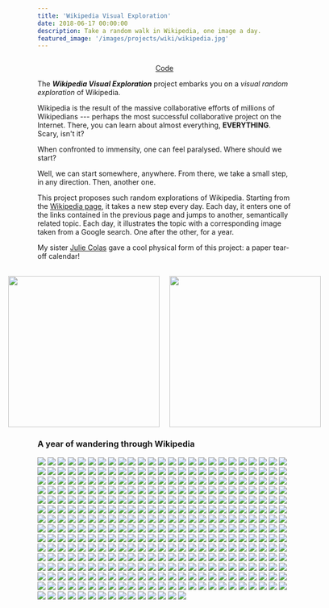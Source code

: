 ```yaml
---
title: 'Wikipedia Visual Exploration'
date: 2018-06-17 00:00:00
description: Take a random walk in Wikipedia, one image a day.
featured_image: '/images/projects/wiki/wikipedia.jpg'
---
```


<img class="image" src="/images/projects/wiki/wikipedia.jpg" alt=""/>
<p class="legend">
<i></i></p>

<center>
<a href="https://github.com/ccolas/wiki-calendar" target="_blank" rel="noopener noreferrer" class="btn">Code</a>
</center>

The _**Wikipedia Visual Exploration**_ project embarks you on a _visual random exploration_ of Wikipedia. 

Wikipedia is the result of the massive collaborative efforts of millions of Wikipedians --- perhaps the most successful collaborative project on the Internet. There, you can learn about almost everything, **EVERYTHING**. Scary, isn't it?

When confronted to immensity, one can feel paralysed. Where should we start?

Well, we can start somewhere, anywhere. From there, we take a small step, in any direction. Then, another one. 

This project proposes such random explorations of Wikipedia. Starting from the <a href="https://en.wikipedia.org/wiki/Wikipedia" target="_blank" rel="noopener noreferrer">Wikipedia page</a>, it takes a new step every day. Each day, it enters one of the links contained in the previous page and jumps to another, semantically related topic. Each day, it illustrates the topic with a corresponding image taken from a Google search. One after the other, for a year.

My sister <a href="https://julieecolas.com/">Julie Colas</a> gave a cool physical form of this project: a paper tear-off calendar!

<br>

<div style="display: flex; justify-content: center; align-items: center; gap: 20px; margin-bottom: 1em;">
  <img class="image" src="/images/projects/wiki/P1060463.JPG" style="height: 300px; width: auto;"/>
  <img class="image" src="/images/projects/wiki/P1060465.JPG" style="height: 300px; width: auto;"/>
</div>

### A year of wandering through Wikipedia

<div class="gallery" data-columns="3">
	<img loading="lazy" src="/images/projects/wiki/calendar/Day_0.jpg">
	<img loading="lazy" src="/images/projects/wiki/calendar/Day_1.jpg">
	<img loading="lazy" src="/images/projects/wiki/calendar/Day_2.jpg">
	<img loading="lazy" src="/images/projects/wiki/calendar/Day_3.jpg">
	<img loading="lazy" src="/images/projects/wiki/calendar/Day_4.jpg">
	<img loading="lazy" src="/images/projects/wiki/calendar/Day_5.jpg">
	<img loading="lazy" src="/images/projects/wiki/calendar/Day_6.jpg">
	<img loading="lazy" src="/images/projects/wiki/calendar/Day_7.jpg">
	<img loading="lazy" src="/images/projects/wiki/calendar/Day_8.jpg">
	<img loading="lazy" src="/images/projects/wiki/calendar/Day_9.jpg">
	<img loading="lazy" src="/images/projects/wiki/calendar/Day_10.jpg">
	<img loading="lazy" src="/images/projects/wiki/calendar/Day_11.jpg">
	<img loading="lazy" src="/images/projects/wiki/calendar/Day_12.jpg">
	<img loading="lazy" src="/images/projects/wiki/calendar/Day_13.jpg">
	<img loading="lazy" src="/images/projects/wiki/calendar/Day_14.jpg">
	<img loading="lazy" src="/images/projects/wiki/calendar/Day_15.jpg">
	<img loading="lazy" src="/images/projects/wiki/calendar/Day_16.jpg">
	<img loading="lazy" src="/images/projects/wiki/calendar/Day_17.jpg">
	<img loading="lazy" src="/images/projects/wiki/calendar/Day_18.jpg">
	<img loading="lazy" src="/images/projects/wiki/calendar/Day_19.jpg">
	<img loading="lazy" src="/images/projects/wiki/calendar/Day_20.jpg">
	<img loading="lazy" src="/images/projects/wiki/calendar/Day_21.jpg">
	<img loading="lazy" src="/images/projects/wiki/calendar/Day_22.jpg">
	<img loading="lazy" src="/images/projects/wiki/calendar/Day_23.jpg">
	<img loading="lazy" src="/images/projects/wiki/calendar/Day_24.jpg">
	<img loading="lazy" src="/images/projects/wiki/calendar/Day_25.jpg">
	<img loading="lazy" src="/images/projects/wiki/calendar/Day_26.jpg">
	<img loading="lazy" src="/images/projects/wiki/calendar/Day_27.jpg">
	<img loading="lazy" src="/images/projects/wiki/calendar/Day_28.jpg">
	<img loading="lazy" src="/images/projects/wiki/calendar/Day_29.jpg">
	<img loading="lazy" src="/images/projects/wiki/calendar/Day_30.jpg">
	<img loading="lazy" src="/images/projects/wiki/calendar/Day_31.jpg">
	<img loading="lazy" src="/images/projects/wiki/calendar/Day_32.jpg">
	<img loading="lazy" src="/images/projects/wiki/calendar/Day_33.jpg">
	<img loading="lazy" src="/images/projects/wiki/calendar/Day_34.jpg">
	<img loading="lazy" src="/images/projects/wiki/calendar/Day_35.jpg">
	<img loading="lazy" src="/images/projects/wiki/calendar/Day_36.jpg">
	<img loading="lazy" src="/images/projects/wiki/calendar/Day_37.jpg">
	<img loading="lazy" src="/images/projects/wiki/calendar/Day_38.jpg">
	<img loading="lazy" src="/images/projects/wiki/calendar/Day_39.jpg">
	<img loading="lazy" src="/images/projects/wiki/calendar/Day_40.jpg">
	<img loading="lazy" src="/images/projects/wiki/calendar/Day_41.jpg">
	<img loading="lazy" src="/images/projects/wiki/calendar/Day_42.jpg">
	<img loading="lazy" src="/images/projects/wiki/calendar/Day_43.jpg">
	<img loading="lazy" src="/images/projects/wiki/calendar/Day_44.jpg">
	<img loading="lazy" src="/images/projects/wiki/calendar/Day_45.jpg">
	<img loading="lazy" src="/images/projects/wiki/calendar/Day_46.jpg">
	<img loading="lazy" src="/images/projects/wiki/calendar/Day_47.jpg">
	<img loading="lazy" src="/images/projects/wiki/calendar/Day_48.jpg">
	<img loading="lazy" src="/images/projects/wiki/calendar/Day_49.jpg">
	<img loading="lazy" src="/images/projects/wiki/calendar/Day_50.jpg">
	<img loading="lazy" src="/images/projects/wiki/calendar/Day_51.jpg">
	<img loading="lazy" src="/images/projects/wiki/calendar/Day_52.jpg">
	<img loading="lazy" src="/images/projects/wiki/calendar/Day_53.jpg">
	<img loading="lazy" src="/images/projects/wiki/calendar/Day_54.jpg">
	<img loading="lazy" src="/images/projects/wiki/calendar/Day_55.jpg">
	<img loading="lazy" src="/images/projects/wiki/calendar/Day_56.jpg">
	<img loading="lazy" src="/images/projects/wiki/calendar/Day_57.jpg">
	<img loading="lazy" src="/images/projects/wiki/calendar/Day_58.jpg">
	<img loading="lazy" src="/images/projects/wiki/calendar/Day_59.jpg">
	<img loading="lazy" src="/images/projects/wiki/calendar/Day_60.jpg">
	<img loading="lazy" src="/images/projects/wiki/calendar/Day_61.jpg">
	<img loading="lazy" src="/images/projects/wiki/calendar/Day_62.jpg">
	<img loading="lazy" src="/images/projects/wiki/calendar/Day_63.jpg">
	<img loading="lazy" src="/images/projects/wiki/calendar/Day_64.jpg">
	<img loading="lazy" src="/images/projects/wiki/calendar/Day_65.jpg">
	<img loading="lazy" src="/images/projects/wiki/calendar/Day_66.jpg">
	<img loading="lazy" src="/images/projects/wiki/calendar/Day_67.jpg">
	<img loading="lazy" src="/images/projects/wiki/calendar/Day_68.jpg">
	<img loading="lazy" src="/images/projects/wiki/calendar/Day_69.jpg">
	<img loading="lazy" src="/images/projects/wiki/calendar/Day_70.jpg">
	<img loading="lazy" src="/images/projects/wiki/calendar/Day_71.jpg">
	<img loading="lazy" src="/images/projects/wiki/calendar/Day_72.jpg">
	<img loading="lazy" src="/images/projects/wiki/calendar/Day_73.jpg">
	<img loading="lazy" src="/images/projects/wiki/calendar/Day_74.jpg">
	<img loading="lazy" src="/images/projects/wiki/calendar/Day_75.jpg">
	<img loading="lazy" src="/images/projects/wiki/calendar/Day_76.jpg">
	<img loading="lazy" src="/images/projects/wiki/calendar/Day_77.jpg">
	<img loading="lazy" src="/images/projects/wiki/calendar/Day_78.jpg">
	<img loading="lazy" src="/images/projects/wiki/calendar/Day_79.jpg">
	<img loading="lazy" src="/images/projects/wiki/calendar/Day_80.jpg">
	<img loading="lazy" src="/images/projects/wiki/calendar/Day_81.jpg">
	<img loading="lazy" src="/images/projects/wiki/calendar/Day_82.jpg">
	<img loading="lazy" src="/images/projects/wiki/calendar/Day_83.jpg">
	<img loading="lazy" src="/images/projects/wiki/calendar/Day_84.jpg">
	<img loading="lazy" src="/images/projects/wiki/calendar/Day_85.jpg">
	<img loading="lazy" src="/images/projects/wiki/calendar/Day_86.jpg">
	<img loading="lazy" src="/images/projects/wiki/calendar/Day_87.jpg">
	<img loading="lazy" src="/images/projects/wiki/calendar/Day_88.jpg">
	<img loading="lazy" src="/images/projects/wiki/calendar/Day_89.jpg">
	<img loading="lazy" src="/images/projects/wiki/calendar/Day_90.jpg">
	<img loading="lazy" src="/images/projects/wiki/calendar/Day_91.jpg">
	<img loading="lazy" src="/images/projects/wiki/calendar/Day_92.jpg">
	<img loading="lazy" src="/images/projects/wiki/calendar/Day_93.jpg">
	<img loading="lazy" src="/images/projects/wiki/calendar/Day_94.jpg">
	<img loading="lazy" src="/images/projects/wiki/calendar/Day_95.jpg">
	<img loading="lazy" src="/images/projects/wiki/calendar/Day_96.jpg">
	<img loading="lazy" src="/images/projects/wiki/calendar/Day_97.jpg">
	<img loading="lazy" src="/images/projects/wiki/calendar/Day_98.jpg">
	<img loading="lazy" src="/images/projects/wiki/calendar/Day_99.jpg">
	<img loading="lazy" src="/images/projects/wiki/calendar/Day_100.jpg">
	<img loading="lazy" src="/images/projects/wiki/calendar/Day_101.jpg">
	<img loading="lazy" src="/images/projects/wiki/calendar/Day_102.jpg">
	<img loading="lazy" src="/images/projects/wiki/calendar/Day_103.jpg">
	<img loading="lazy" src="/images/projects/wiki/calendar/Day_104.jpg">
	<img loading="lazy" src="/images/projects/wiki/calendar/Day_105.jpg">
	<img loading="lazy" src="/images/projects/wiki/calendar/Day_106.jpg">
	<img loading="lazy" src="/images/projects/wiki/calendar/Day_107.jpg">
	<img loading="lazy" src="/images/projects/wiki/calendar/Day_108.jpg">
	<img loading="lazy" src="/images/projects/wiki/calendar/Day_109.jpg">
	<img loading="lazy" src="/images/projects/wiki/calendar/Day_110.jpg">
	<img loading="lazy" src="/images/projects/wiki/calendar/Day_111.jpg">
	<img loading="lazy" src="/images/projects/wiki/calendar/Day_112.jpg">
	<img loading="lazy" src="/images/projects/wiki/calendar/Day_113.jpg">
	<img loading="lazy" src="/images/projects/wiki/calendar/Day_114.jpg">
	<img loading="lazy" src="/images/projects/wiki/calendar/Day_115.jpg">
	<img loading="lazy" src="/images/projects/wiki/calendar/Day_116.jpg">
	<img loading="lazy" src="/images/projects/wiki/calendar/Day_117.jpg">
	<img loading="lazy" src="/images/projects/wiki/calendar/Day_118.jpg">
	<img loading="lazy" src="/images/projects/wiki/calendar/Day_119.jpg">
	<img loading="lazy" src="/images/projects/wiki/calendar/Day_120.jpg">
	<img loading="lazy" src="/images/projects/wiki/calendar/Day_121.jpg">
	<img loading="lazy" src="/images/projects/wiki/calendar/Day_122.jpg">
	<img loading="lazy" src="/images/projects/wiki/calendar/Day_123.jpg">
	<img loading="lazy" src="/images/projects/wiki/calendar/Day_124.jpg">
	<img loading="lazy" src="/images/projects/wiki/calendar/Day_125.jpg">
	<img loading="lazy" src="/images/projects/wiki/calendar/Day_126.jpg">
	<img loading="lazy" src="/images/projects/wiki/calendar/Day_127.jpg">
	<img loading="lazy" src="/images/projects/wiki/calendar/Day_128.jpg">
	<img loading="lazy" src="/images/projects/wiki/calendar/Day_129.jpg">
	<img loading="lazy" src="/images/projects/wiki/calendar/Day_130.jpg">
	<img loading="lazy" src="/images/projects/wiki/calendar/Day_131.jpg">
	<img loading="lazy" src="/images/projects/wiki/calendar/Day_132.jpg">
	<img loading="lazy" src="/images/projects/wiki/calendar/Day_133.jpg">
	<img loading="lazy" src="/images/projects/wiki/calendar/Day_134.jpg">
	<img loading="lazy" src="/images/projects/wiki/calendar/Day_135.jpg">
	<img loading="lazy" src="/images/projects/wiki/calendar/Day_136.jpg">
	<img loading="lazy" src="/images/projects/wiki/calendar/Day_137.jpg">
	<img loading="lazy" src="/images/projects/wiki/calendar/Day_138.jpg">
	<img loading="lazy" src="/images/projects/wiki/calendar/Day_139.jpg">
	<img loading="lazy" src="/images/projects/wiki/calendar/Day_140.jpg">
	<img loading="lazy" src="/images/projects/wiki/calendar/Day_141.jpg">
	<img loading="lazy" src="/images/projects/wiki/calendar/Day_142.jpg">
	<img loading="lazy" src="/images/projects/wiki/calendar/Day_143.jpg">
	<img loading="lazy" src="/images/projects/wiki/calendar/Day_144.jpg">
	<img loading="lazy" src="/images/projects/wiki/calendar/Day_145.jpg">
	<img loading="lazy" src="/images/projects/wiki/calendar/Day_146.jpg">
	<img loading="lazy" src="/images/projects/wiki/calendar/Day_147.jpg">
	<img loading="lazy" src="/images/projects/wiki/calendar/Day_148.jpg">
	<img loading="lazy" src="/images/projects/wiki/calendar/Day_149.jpg">
	<img loading="lazy" src="/images/projects/wiki/calendar/Day_150.jpg">
	<img loading="lazy" src="/images/projects/wiki/calendar/Day_151.jpg">
	<img loading="lazy" src="/images/projects/wiki/calendar/Day_152.jpg">
	<img loading="lazy" src="/images/projects/wiki/calendar/Day_153.jpg">
	<img loading="lazy" src="/images/projects/wiki/calendar/Day_154.jpg">
	<img loading="lazy" src="/images/projects/wiki/calendar/Day_155.jpg">
	<img loading="lazy" src="/images/projects/wiki/calendar/Day_156.jpg">
	<img loading="lazy" src="/images/projects/wiki/calendar/Day_157.jpg">
	<img loading="lazy" src="/images/projects/wiki/calendar/Day_158.jpg">
	<img loading="lazy" src="/images/projects/wiki/calendar/Day_159.jpg">
	<img loading="lazy" src="/images/projects/wiki/calendar/Day_160.jpg">
	<img loading="lazy" src="/images/projects/wiki/calendar/Day_161.jpg">
	<img loading="lazy" src="/images/projects/wiki/calendar/Day_162.jpg">
	<img loading="lazy" src="/images/projects/wiki/calendar/Day_163.jpg">
	<img loading="lazy" src="/images/projects/wiki/calendar/Day_164.jpg">
	<img loading="lazy" src="/images/projects/wiki/calendar/Day_165.jpg">
	<img loading="lazy" src="/images/projects/wiki/calendar/Day_166.jpg">
	<img loading="lazy" src="/images/projects/wiki/calendar/Day_167.jpg">
	<img loading="lazy" src="/images/projects/wiki/calendar/Day_168.jpg">
	<img loading="lazy" src="/images/projects/wiki/calendar/Day_169.jpg">
	<img loading="lazy" src="/images/projects/wiki/calendar/Day_170.jpg">
	<img loading="lazy" src="/images/projects/wiki/calendar/Day_171.jpg">
	<img loading="lazy" src="/images/projects/wiki/calendar/Day_172.jpg">
	<img loading="lazy" src="/images/projects/wiki/calendar/Day_173.jpg">
	<img loading="lazy" src="/images/projects/wiki/calendar/Day_174.jpg">
	<img loading="lazy" src="/images/projects/wiki/calendar/Day_175.jpg">
	<img loading="lazy" src="/images/projects/wiki/calendar/Day_176.jpg">
	<img loading="lazy" src="/images/projects/wiki/calendar/Day_177.jpg">
	<img loading="lazy" src="/images/projects/wiki/calendar/Day_178.jpg">
	<img loading="lazy" src="/images/projects/wiki/calendar/Day_179.jpg">
	<img loading="lazy" src="/images/projects/wiki/calendar/Day_180.jpg">
	<img loading="lazy" src="/images/projects/wiki/calendar/Day_181.jpg">
	<img loading="lazy" src="/images/projects/wiki/calendar/Day_182.jpg">
	<img loading="lazy" src="/images/projects/wiki/calendar/Day_183.jpg">
	<img loading="lazy" src="/images/projects/wiki/calendar/Day_184.jpg">
	<img loading="lazy" src="/images/projects/wiki/calendar/Day_185.jpg">
	<img loading="lazy" src="/images/projects/wiki/calendar/Day_186.jpg">
	<img loading="lazy" src="/images/projects/wiki/calendar/Day_187.jpg">
	<img loading="lazy" src="/images/projects/wiki/calendar/Day_188.jpg">
	<img loading="lazy" src="/images/projects/wiki/calendar/Day_189.jpg">
	<img loading="lazy" src="/images/projects/wiki/calendar/Day_190.jpg">
	<img loading="lazy" src="/images/projects/wiki/calendar/Day_191.jpg">
	<img loading="lazy" src="/images/projects/wiki/calendar/Day_192.jpg">
	<img loading="lazy" src="/images/projects/wiki/calendar/Day_193.jpg">
	<img loading="lazy" src="/images/projects/wiki/calendar/Day_194.jpg">
	<img loading="lazy" src="/images/projects/wiki/calendar/Day_195.jpg">
	<img loading="lazy" src="/images/projects/wiki/calendar/Day_196.jpg">
	<img loading="lazy" src="/images/projects/wiki/calendar/Day_197.jpg">
	<img loading="lazy" src="/images/projects/wiki/calendar/Day_198.jpg">
	<img loading="lazy" src="/images/projects/wiki/calendar/Day_199.jpg">
	<img loading="lazy" src="/images/projects/wiki/calendar/Day_200.jpg">
	<img loading="lazy" src="/images/projects/wiki/calendar/Day_201.jpg">
	<img loading="lazy" src="/images/projects/wiki/calendar/Day_202.jpg">
	<img loading="lazy" src="/images/projects/wiki/calendar/Day_203.jpg">
	<img loading="lazy" src="/images/projects/wiki/calendar/Day_204.jpg">
	<img loading="lazy" src="/images/projects/wiki/calendar/Day_205.jpg">
	<img loading="lazy" src="/images/projects/wiki/calendar/Day_206.jpg">
	<img loading="lazy" src="/images/projects/wiki/calendar/Day_207.jpg">
	<img loading="lazy" src="/images/projects/wiki/calendar/Day_208.jpg">
	<img loading="lazy" src="/images/projects/wiki/calendar/Day_209.jpg">
	<img loading="lazy" src="/images/projects/wiki/calendar/Day_210.jpg">
	<img loading="lazy" src="/images/projects/wiki/calendar/Day_211.jpg">
	<img loading="lazy" src="/images/projects/wiki/calendar/Day_212.jpg">
	<img loading="lazy" src="/images/projects/wiki/calendar/Day_213.jpg">
	<img loading="lazy" src="/images/projects/wiki/calendar/Day_214.jpg">
	<img loading="lazy" src="/images/projects/wiki/calendar/Day_215.jpg">
	<img loading="lazy" src="/images/projects/wiki/calendar/Day_216.jpg">
	<img loading="lazy" src="/images/projects/wiki/calendar/Day_217.jpg">
	<img loading="lazy" src="/images/projects/wiki/calendar/Day_218.jpg">
	<img loading="lazy" src="/images/projects/wiki/calendar/Day_219.jpg">
	<img loading="lazy" src="/images/projects/wiki/calendar/Day_220.jpg">
	<img loading="lazy" src="/images/projects/wiki/calendar/Day_221.jpg">
	<img loading="lazy" src="/images/projects/wiki/calendar/Day_222.jpg">
	<img loading="lazy" src="/images/projects/wiki/calendar/Day_223.jpg">
	<img loading="lazy" src="/images/projects/wiki/calendar/Day_224.jpg">
	<img loading="lazy" src="/images/projects/wiki/calendar/Day_225.jpg">
	<img loading="lazy" src="/images/projects/wiki/calendar/Day_226.jpg">
	<img loading="lazy" src="/images/projects/wiki/calendar/Day_227.jpg">
	<img loading="lazy" src="/images/projects/wiki/calendar/Day_228.jpg">
	<img loading="lazy" src="/images/projects/wiki/calendar/Day_229.jpg">
	<img loading="lazy" src="/images/projects/wiki/calendar/Day_230.jpg">
	<img loading="lazy" src="/images/projects/wiki/calendar/Day_231.jpg">
	<img loading="lazy" src="/images/projects/wiki/calendar/Day_232.jpg">
	<img loading="lazy" src="/images/projects/wiki/calendar/Day_233.jpg">
	<img loading="lazy" src="/images/projects/wiki/calendar/Day_234.jpg">
	<img loading="lazy" src="/images/projects/wiki/calendar/Day_235.jpg">
	<img loading="lazy" src="/images/projects/wiki/calendar/Day_236.jpg">
	<img loading="lazy" src="/images/projects/wiki/calendar/Day_237.jpg">
	<img loading="lazy" src="/images/projects/wiki/calendar/Day_238.jpg">
	<img loading="lazy" src="/images/projects/wiki/calendar/Day_239.jpg">
	<img loading="lazy" src="/images/projects/wiki/calendar/Day_240.jpg">
	<img loading="lazy" src="/images/projects/wiki/calendar/Day_241.jpg">
	<img loading="lazy" src="/images/projects/wiki/calendar/Day_242.jpg">
	<img loading="lazy" src="/images/projects/wiki/calendar/Day_243.jpg">
	<img loading="lazy" src="/images/projects/wiki/calendar/Day_244.jpg">
	<img loading="lazy" src="/images/projects/wiki/calendar/Day_245.jpg">
	<img loading="lazy" src="/images/projects/wiki/calendar/Day_246.jpg">
	<img loading="lazy" src="/images/projects/wiki/calendar/Day_247.jpg">
	<img loading="lazy" src="/images/projects/wiki/calendar/Day_248.jpg">
	<img loading="lazy" src="/images/projects/wiki/calendar/Day_249.jpg">
	<img loading="lazy" src="/images/projects/wiki/calendar/Day_250.jpg">
	<img loading="lazy" src="/images/projects/wiki/calendar/Day_251.jpg">
	<img loading="lazy" src="/images/projects/wiki/calendar/Day_252.jpg">
	<img loading="lazy" src="/images/projects/wiki/calendar/Day_253.jpg">
	<img loading="lazy" src="/images/projects/wiki/calendar/Day_254.jpg">
	<img loading="lazy" src="/images/projects/wiki/calendar/Day_255.jpg">
	<img loading="lazy" src="/images/projects/wiki/calendar/Day_256.jpg">
	<img loading="lazy" src="/images/projects/wiki/calendar/Day_257.jpg">
	<img loading="lazy" src="/images/projects/wiki/calendar/Day_258.jpg">
	<img loading="lazy" src="/images/projects/wiki/calendar/Day_259.jpg">
	<img loading="lazy" src="/images/projects/wiki/calendar/Day_260.jpg">
	<img loading="lazy" src="/images/projects/wiki/calendar/Day_261.jpg">
	<img loading="lazy" src="/images/projects/wiki/calendar/Day_262.jpg">
	<img loading="lazy" src="/images/projects/wiki/calendar/Day_263.jpg">
	<img loading="lazy" src="/images/projects/wiki/calendar/Day_264.jpg">
	<img loading="lazy" src="/images/projects/wiki/calendar/Day_265.jpg">
	<img loading="lazy" src="/images/projects/wiki/calendar/Day_266.jpg">
	<img loading="lazy" src="/images/projects/wiki/calendar/Day_267.jpg">
	<img loading="lazy" src="/images/projects/wiki/calendar/Day_268.jpg">
	<img loading="lazy" src="/images/projects/wiki/calendar/Day_269.jpg">
	<img loading="lazy" src="/images/projects/wiki/calendar/Day_270.jpg">
	<img loading="lazy" src="/images/projects/wiki/calendar/Day_271.jpg">
	<img loading="lazy" src="/images/projects/wiki/calendar/Day_272.jpg">
	<img loading="lazy" src="/images/projects/wiki/calendar/Day_273.jpg">
	<img loading="lazy" src="/images/projects/wiki/calendar/Day_274.jpg">
	<img loading="lazy" src="/images/projects/wiki/calendar/Day_275.jpg">
	<img loading="lazy" src="/images/projects/wiki/calendar/Day_276.jpg">
	<img loading="lazy" src="/images/projects/wiki/calendar/Day_277.jpg">
	<img loading="lazy" src="/images/projects/wiki/calendar/Day_278.jpg">
	<img loading="lazy" src="/images/projects/wiki/calendar/Day_279.jpg">
	<img loading="lazy" src="/images/projects/wiki/calendar/Day_280.jpg">
	<img loading="lazy" src="/images/projects/wiki/calendar/Day_281.jpg">
	<img loading="lazy" src="/images/projects/wiki/calendar/Day_282.jpg">
	<img loading="lazy" src="/images/projects/wiki/calendar/Day_283.jpg">
	<img loading="lazy" src="/images/projects/wiki/calendar/Day_284.jpg">
	<img loading="lazy" src="/images/projects/wiki/calendar/Day_285.jpg">
	<img loading="lazy" src="/images/projects/wiki/calendar/Day_286.jpg">
	<img loading="lazy" src="/images/projects/wiki/calendar/Day_287.jpg">
	<img loading="lazy" src="/images/projects/wiki/calendar/Day_288.jpg">
	<img loading="lazy" src="/images/projects/wiki/calendar/Day_289.jpg">
	<img loading="lazy" src="/images/projects/wiki/calendar/Day_290.jpg">
	<img loading="lazy" src="/images/projects/wiki/calendar/Day_291.jpg">
	<img loading="lazy" src="/images/projects/wiki/calendar/Day_292.jpg">
	<img loading="lazy" src="/images/projects/wiki/calendar/Day_293.jpg">
	<img loading="lazy" src="/images/projects/wiki/calendar/Day_294.jpg">
	<img loading="lazy" src="/images/projects/wiki/calendar/Day_295.jpg">
	<img loading="lazy" src="/images/projects/wiki/calendar/Day_296.jpg">
	<img loading="lazy" src="/images/projects/wiki/calendar/Day_297.jpg">
	<img loading="lazy" src="/images/projects/wiki/calendar/Day_298.jpg">
	<img loading="lazy" src="/images/projects/wiki/calendar/Day_299.jpg">
	<img loading="lazy" src="/images/projects/wiki/calendar/Day_300.jpg">
	<img loading="lazy" src="/images/projects/wiki/calendar/Day_301.jpg">
	<img loading="lazy" src="/images/projects/wiki/calendar/Day_302.jpg">
	<img loading="lazy" src="/images/projects/wiki/calendar/Day_303.jpg">
	<img loading="lazy" src="/images/projects/wiki/calendar/Day_304.jpg">
	<img loading="lazy" src="/images/projects/wiki/calendar/Day_305.jpg">
	<img loading="lazy" src="/images/projects/wiki/calendar/Day_306.jpg">
	<img loading="lazy" src="/images/projects/wiki/calendar/Day_307.jpg">
	<img loading="lazy" src="/images/projects/wiki/calendar/Day_308.jpg">
	<img loading="lazy" src="/images/projects/wiki/calendar/Day_309.jpg">
	<img loading="lazy" src="/images/projects/wiki/calendar/Day_310.jpg">
	<img loading="lazy" src="/images/projects/wiki/calendar/Day_311.jpg">
	<img loading="lazy" src="/images/projects/wiki/calendar/Day_312.jpg">
	<img loading="lazy" src="/images/projects/wiki/calendar/Day_313.jpg">
	<img loading="lazy" src="/images/projects/wiki/calendar/Day_314.jpg">
	<img loading="lazy" src="/images/projects/wiki/calendar/Day_315.jpg">
	<img loading="lazy" src="/images/projects/wiki/calendar/Day_316.jpg">
	<img loading="lazy" src="/images/projects/wiki/calendar/Day_317.jpg">
	<img loading="lazy" src="/images/projects/wiki/calendar/Day_318.jpg">
	<img loading="lazy" src="/images/projects/wiki/calendar/Day_319.jpg">
	<img loading="lazy" src="/images/projects/wiki/calendar/Day_320.jpg">
	<img loading="lazy" src="/images/projects/wiki/calendar/Day_321.jpg">
	<img loading="lazy" src="/images/projects/wiki/calendar/Day_322.jpg">
	<img loading="lazy" src="/images/projects/wiki/calendar/Day_323.jpg">
	<img loading="lazy" src="/images/projects/wiki/calendar/Day_324.jpg">
	<img loading="lazy" src="/images/projects/wiki/calendar/Day_325.jpg">
	<img loading="lazy" src="/images/projects/wiki/calendar/Day_326.jpg">
	<img loading="lazy" src="/images/projects/wiki/calendar/Day_327.jpg">
	<img loading="lazy" src="/images/projects/wiki/calendar/Day_328.jpg">
	<img loading="lazy" src="/images/projects/wiki/calendar/Day_329.jpg">
	<img loading="lazy" src="/images/projects/wiki/calendar/Day_330.jpg">
	<img loading="lazy" src="/images/projects/wiki/calendar/Day_331.jpg">
	<img loading="lazy" src="/images/projects/wiki/calendar/Day_332.jpg">
	<img loading="lazy" src="/images/projects/wiki/calendar/Day_333.jpg">
	<img loading="lazy" src="/images/projects/wiki/calendar/Day_334.jpg">
	<img loading="lazy" src="/images/projects/wiki/calendar/Day_335.jpg">
	<img loading="lazy" src="/images/projects/wiki/calendar/Day_336.jpg">
	<img loading="lazy" src="/images/projects/wiki/calendar/Day_337.jpg">
	<img loading="lazy" src="/images/projects/wiki/calendar/Day_338.jpg">
	<img loading="lazy" src="/images/projects/wiki/calendar/Day_339.jpg">
	<img loading="lazy" src="/images/projects/wiki/calendar/Day_340.jpg">
	<img loading="lazy" src="/images/projects/wiki/calendar/Day_341.jpg">
	<img loading="lazy" src="/images/projects/wiki/calendar/Day_342.jpg">
	<img loading="lazy" src="/images/projects/wiki/calendar/Day_343.jpg">
	<img loading="lazy" src="/images/projects/wiki/calendar/Day_344.jpg">
	<img loading="lazy" src="/images/projects/wiki/calendar/Day_345.jpg">
	<img loading="lazy" src="/images/projects/wiki/calendar/Day_346.jpg">
	<img loading="lazy" src="/images/projects/wiki/calendar/Day_347.jpg">
	<img loading="lazy" src="/images/projects/wiki/calendar/Day_348.jpg">
	<img loading="lazy" src="/images/projects/wiki/calendar/Day_349.jpg">
	<img loading="lazy" src="/images/projects/wiki/calendar/Day_350.jpg">
	<img loading="lazy" src="/images/projects/wiki/calendar/Day_351.jpg">
	<img loading="lazy" src="/images/projects/wiki/calendar/Day_352.jpg">
	<img loading="lazy" src="/images/projects/wiki/calendar/Day_353.jpg">
	<img loading="lazy" src="/images/projects/wiki/calendar/Day_354.jpg">
	<img loading="lazy" src="/images/projects/wiki/calendar/Day_355.jpg">
	<img loading="lazy" src="/images/projects/wiki/calendar/Day_356.jpg">
	<img loading="lazy" src="/images/projects/wiki/calendar/Day_357.jpg">
	<img loading="lazy" src="/images/projects/wiki/calendar/Day_358.jpg">
	<img loading="lazy" src="/images/projects/wiki/calendar/Day_359.jpg">
	<img loading="lazy" src="/images/projects/wiki/calendar/Day_360.jpg">
	<img loading="lazy" src="/images/projects/wiki/calendar/Day_361.jpg">
	<img loading="lazy" src="/images/projects/wiki/calendar/Day_362.jpg">
	<img loading="lazy" src="/images/projects/wiki/calendar/Day_363.jpg">
	<img loading="lazy" src="/images/projects/wiki/calendar/Day_364.jpg">
</div>


